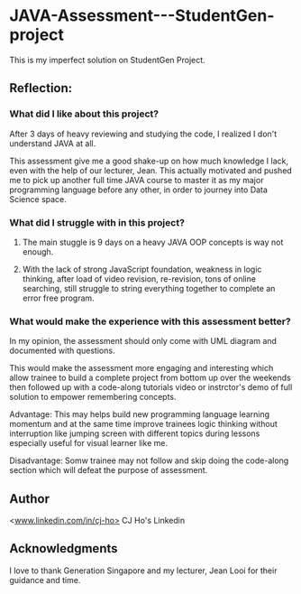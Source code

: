 # JAVA-Assessment---StudentGen-project

This is my imperfect solution on StudentGen Project.

## Reflection:

### What did I like about this project? 
After 3 days of heavy reviewing and studying the code, I realized I don't understand JAVA at all.

This assessment give me a good shake-up on how much knowledge I lack, even with the help of our lecturer, Jean. This actually motivated and pushed me to pick up another full time JAVA course to master it as my major programming language before any other, in order to journey into Data Science space. 


### What did I struggle with in this project?
1. The main stuggle is 9 days on a heavy JAVA OOP concepts is way not enough. 

2. With the lack of strong JavaScript foundation, weakness in logic thinking, after load of video revision, re-revision, tons of online searching, still struggle to string everything together to complete an error free program.


### What would make the experience with this assessment better?
In my opinion, the assessment should only come with UML diagram and documented with questions. 

This would make the assessment more engaging and interesting which allow trainee to build a complete project from bottom up over the weekends then followed up with a code-along tutorials video or instrctor's demo of full solution to empower remembering concepts.

Advantage: This may helps build new programming language learning momentum and at the same time improve trainees logic thinking without interruption like jumping screen with different topics during lessons especially useful for visual learner like me.

Disadvantage: Somw trainee may not follow and skip doing the code-along section which will defeat the purpose of assessment.

## Author
<www.linkedin.com/in/cj-ho> CJ Ho's Linkedin

## Acknowledgments
I love to thank Generation Singapore and my lecturer, Jean Looi for their guidance and time.




